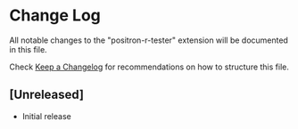 # Change Log

All notable changes to the "positron-r-tester" extension will be documented in this file.

Check [Keep a Changelog](http://keepachangelog.com/) for recommendations on how to structure this file.

## [Unreleased]

- Initial release